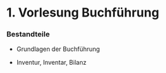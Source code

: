 # 1. Vorlesung Buchführung

### Bestandteile

- Grundlagen der Buchführung 

- Inventur, Inventar, Bilanz

